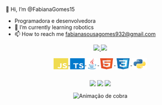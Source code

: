 👋 Hi, I’m @FabianaGomes15
- Programadora e desenvolvedora
- 🌱 I’m currently learning robotics 
- 📫 How to reach me fabianasousagomes932@gmail.com 

<div align="center">
  <a href="https://github.com/fabianagomes15">
  <img height="180em" src="https://github-readme-stats.vercel.app/api?username=fabianagomes15&show_icons=true&theme=dracula&include_all_commits=true&count_private=true"/>
  <img height="180em" src="https://github-readme-stats.vercel.app/api/top-langs/?username=fabianagomes15&layout=compact&langs_count=7&theme=dracula"/>

<div style="display: inline_block"><br>
  <img align="center" alt="Fabiana-Js" height="30" width="40" src="https://raw.githubusercontent.com/devicons/devicon/master/icons/javascript/javascript-plain.svg">
  <img align="center" alt="Fabiana-Ts" height="30" width="40" src="https://raw.githubusercontent.com/devicons/devicon/master/icons/typescript/typescript-plain.svg">
  <img align="center" alt="Fabiana-Java" height="30" width"40" src="https://raw.githubusercontent.com/devicons/devicon/master/icons/java/java-original.svg">
  <img align="center" alt="Fabiana-HTML" height="30" width="40" src="https://raw.githubusercontent.com/devicons/devicon/master/icons/html5/html5-original.svg">
  <img align="center" alt="Fabiana-CSS" height="30" width="40" src="https://raw.githubusercontent.com/devicons/devicon/master/icons/css3/css3-original.svg">
  <img align="center" alt="Fabiana-Python" height="30" width="40" src="https://raw.githubusercontent.com/devicons/devicon/master/icons/python/python-original.svg"
  <img align="center" alt="Fabiana-Csharp" height="30" width="40" src="https://raw.githubusercontent.com/devicons/devicon/master/icons/csharp/csharp-original.svg"
  <img align="center" alt="Fabiana-PHP" heigt="30" width="40" src="https://raw.githubesercontent.com/devicons/devicon/master/icons/php/php-original.svg">
</div>

 ##

<div>
  <a href="https://www.instagram.com/invites/contact/?i=ud9zg5qfnbuc&utm_content=hj7fhvb" target="_blank"><img src="https://img.shields.io/badge/-Instagram-%23E4405F?style=for-the- badge&logo=instagram&logoColor=white" target="_blank"></a>
  <a href = "mailto:fabianasousagomes932@gmail.com"><img src="https://img.shields.io/badge/-Gmail-%23333?style=for-the-badge&logo=gmail&logoColor=white" destino ="_blank"></a>
  <a href="https://www.linkedin.com/in/fabiana-s-b33849204" target="_blank"><img src="https://img.shields.io/badge/-LinkedIn-% 230077B5?style=for-the- badge&logo=linkedin&logoColor=white" target="_blank"></a>



![ Animação de cobra ](https://github.com/fabianagomes15/fabianagomes15/blob/output/github-contribution-grid-snake.svg)
